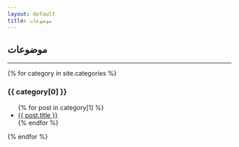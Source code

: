```yaml
---
layout: default
title: موضوعات
---
```

<div class="main-content">
    <article class="module color-3">
            <h1>موضوعات</h1>
            <hr>
{% for category in site.categories %}
  <h3>{{ category[0] }}</h3>
  <ul>
    {% for post in category[1] %}
      <li><a href="{{ post.url }}">{{ post.title }}</a></li>
    {% endfor %}
  </ul>
{% endfor %}
